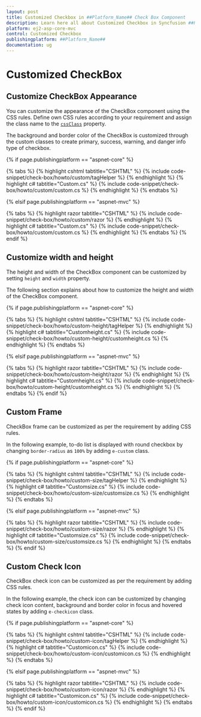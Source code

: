 ```yaml
---
layout: post
title: Customized Checkbox in ##Platform_Name## Check Box Component
description: Learn here all about Customized Checkbox in Syncfusion ##Platform_Name## Check Box component of Syncfusion Essential JS 2 and more.
platform: ej2-asp-core-mvc
control: Customized Checkbox
publishingplatform: ##Platform_Name##
documentation: ug
---
```



# Customized CheckBox

## Customize CheckBox Appearance

You can customize the appearance of the CheckBox component using the CSS rules.
Define own CSS rules according to your requirement and assign the class name to the
[`cssClass`](https://help.syncfusion.com/cr/aspnetcore-js2/Syncfusion.EJ2.Buttons.CheckBox.html#Syncfusion_EJ2_Buttons_CheckBox_CssClass) property.

The background and border color of the CheckBox is customized through the custom classes to create primary, success, warning, and danger info type of checkbox.

{% if page.publishingplatform == "aspnet-core" %}

{% tabs %}
{% highlight cshtml tabtitle="CSHTML" %}
{% include code-snippet/check-box/howto/custom/tagHelper %}
{% endhighlight %}
{% highlight c# tabtitle="Custom.cs" %}
{% include code-snippet/check-box/howto/custom/custom.cs %}
{% endhighlight %}
{% endtabs %}

{% elsif page.publishingplatform == "aspnet-mvc" %}

{% tabs %}
{% highlight razor tabtitle="CSHTML" %}
{% include code-snippet/check-box/howto/custom/razor %}
{% endhighlight %}
{% highlight c# tabtitle="Custom.cs" %}
{% include code-snippet/check-box/howto/custom/custom.cs %}
{% endhighlight %}
{% endtabs %}
{% endif %}



## Customize width and height

The height and width of the CheckBox component can be customized by setting `height` and `width` property.

The following section explains about how to customize the height and width of the CheckBox component.

{% if page.publishingplatform == "aspnet-core" %}

{% tabs %}
{% highlight cshtml tabtitle="CSHTML" %}
{% include code-snippet/check-box/howto/custom-height/tagHelper %}
{% endhighlight %}
{% highlight c# tabtitle="Customheight.cs" %}
{% include code-snippet/check-box/howto/custom-height/customheight.cs %}
{% endhighlight %}
{% endtabs %}

{% elsif page.publishingplatform == "aspnet-mvc" %}

{% tabs %}
{% highlight razor tabtitle="CSHTML" %}
{% include code-snippet/check-box/howto/custom-height/razor %}
{% endhighlight %}
{% highlight c# tabtitle="Customheight.cs" %}
{% include code-snippet/check-box/howto/custom-height/customheight.cs %}
{% endhighlight %}
{% endtabs %}
{% endif %}



## Custom Frame

CheckBox frame can be customized as per the requirement by adding CSS rules.

In the following example, to-do list is displayed with round checkbox by changing
`border-radius` as `100%` by adding `e-custom` class.

{% if page.publishingplatform == "aspnet-core" %}

{% tabs %}
{% highlight cshtml tabtitle="CSHTML" %}
{% include code-snippet/check-box/howto/custom-size/tagHelper %}
{% endhighlight %}
{% highlight c# tabtitle="Customsize.cs" %}
{% include code-snippet/check-box/howto/custom-size/customsize.cs %}
{% endhighlight %}
{% endtabs %}

{% elsif page.publishingplatform == "aspnet-mvc" %}

{% tabs %}
{% highlight razor tabtitle="CSHTML" %}
{% include code-snippet/check-box/howto/custom-size/razor %}
{% endhighlight %}
{% highlight c# tabtitle="Customsize.cs" %}
{% include code-snippet/check-box/howto/custom-size/customsize.cs %}
{% endhighlight %}
{% endtabs %}
{% endif %}



## Custom Check Icon

CheckBox check icon can be customized as per the requirement by adding CSS rules.

In the following example, the check icon can be customized by changing check icon content, background and
border color in focus and hovered states by adding `e-checkicon` class.

{% if page.publishingplatform == "aspnet-core" %}

{% tabs %}
{% highlight cshtml tabtitle="CSHTML" %}
{% include code-snippet/check-box/howto/custom-icon/tagHelper %}
{% endhighlight %}
{% highlight c# tabtitle="Customicon.cs" %}
{% include code-snippet/check-box/howto/custom-icon/customicon.cs %}
{% endhighlight %}
{% endtabs %}

{% elsif page.publishingplatform == "aspnet-mvc" %}

{% tabs %}
{% highlight razor tabtitle="CSHTML" %}
{% include code-snippet/check-box/howto/custom-icon/razor %}
{% endhighlight %}
{% highlight c# tabtitle="Customicon.cs" %}
{% include code-snippet/check-box/howto/custom-icon/customicon.cs %}
{% endhighlight %}
{% endtabs %}
{% endif %}


